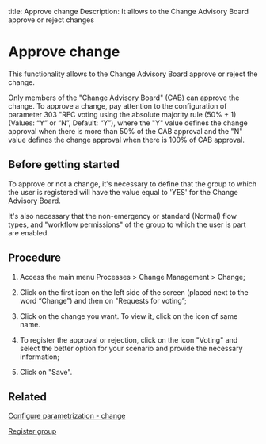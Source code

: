 title: Approve change
Description: It allows to the Change Advisory Board approve or reject changes
# Approve change

This functionality allows to the Change Advisory Board approve or reject the change.

Only members of the "Change Advisory Board" (CAB) can approve the change. To approve a change, pay attention to the configuration of parameter 303 "RFC voting using the absolute majority rule (50% + 1) (Values: “Y” or “N”, Default: “Y”), where the "Y" value defines the change approval when there is more than 50% of the CAB approval and the "N" value defines the change approval when there is 100% of CAB approval.

Before getting started
----------------

To approve or not a change, it's necessary to define that the group to which
the user is registered will have the value equal to 'YES' for the Change Advisory
Board.

It's also necessary that the non-emergency or standard (Normal) flow types, and
"workflow permissions" of the group to which the user is part are enabled.

Procedure
------------

1.  Access the main menu Processes \>
    Change Management \> Change;

2.  Click on the first icon on the left side of the screen (placed next to the word
    “Change”) and then on "Requests for voting”;

3.  Click on the change you want. To view it, click on the icon of same name.

4.  To register the approval or rejection, click on the icon "Voting" and select
    the better option for your scenario and provide the necessary information;

5.  Click on "Save".

Related
-----------

[Configure parametrization - change](/en-us/citsmart-platform-9/platform-administration/parameters-list/configure-parametrization-change.html)

[Register group](/pt-br/citsmart-platform-9/initial-settings/access-settings/user/register-groups.html)

<!-- !!! tip "About"

    <b>Product/Version:</b> CITSmart | 9.00 &nbsp;&nbsp;
    <b>Updated:</b>02/01/2019 – Larissa Lourenço

